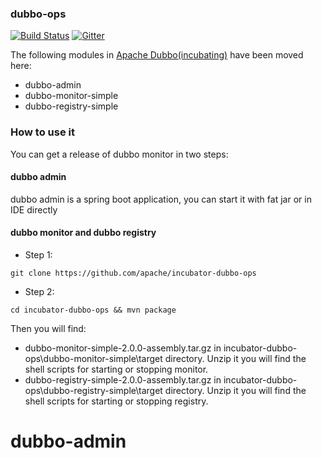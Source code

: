 ### dubbo-ops
[![Build Status](https://travis-ci.org/apache/incubator-dubbo-ops.svg?branch=master)](https://travis-ci.org/apache/incubator-dubbo-ops) 
[![Gitter](https://badges.gitter.im/alibaba/dubbo.svg)](https://gitter.im/alibaba/dubbo?utm_source=badge&utm_medium=badge&utm_campaign=pr-badge)

The following modules in [Apache Dubbo(incubating)](https://github.com/apache/incubator-dubbo) have been moved here:

* dubbo-admin
* dubbo-monitor-simple
* dubbo-registry-simple


### How to use it
You can get a release of dubbo monitor in two steps:

#### dubbo admin
dubbo admin is a spring boot application, you can start it with fat jar or in IDE directly

#### dubbo monitor and dubbo registry
- Step 1:
```
git clone https://github.com/apache/incubator-dubbo-ops
```

- Step 2:
```
cd incubator-dubbo-ops && mvn package
```

Then you will find:

  * dubbo-monitor-simple-2.0.0-assembly.tar.gz in incubator-dubbo-ops\dubbo-monitor-simple\target directory. Unzip it you will find the shell scripts for starting or stopping monitor.
  * dubbo-registry-simple-2.0.0-assembly.tar.gz in incubator-dubbo-ops\dubbo-registry-simple\target directory. Unzip it you will find the shell scripts for starting or stopping registry.



# dubbo-admin
